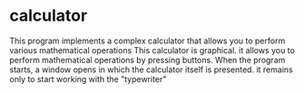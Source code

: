 # calculator
This program implements a complex calculator that allows you to perform various mathematical operations
This calculator is graphical. it allows you to perform mathematical operations by pressing buttons.
When the program starts, a window opens in which the calculator itself is presented. it remains only to start working with the "typewriter"
